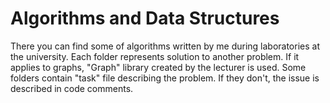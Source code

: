 # Algorithms and Data Structures
There you can find some of algorithms written by me during laboratories at the university. Each folder represents solution to another problem. If it applies to graphs, "Graph" library created by the lecturer is used. Some folders contain "task" file describing the problem. If they don't, the issue is described in code comments.
